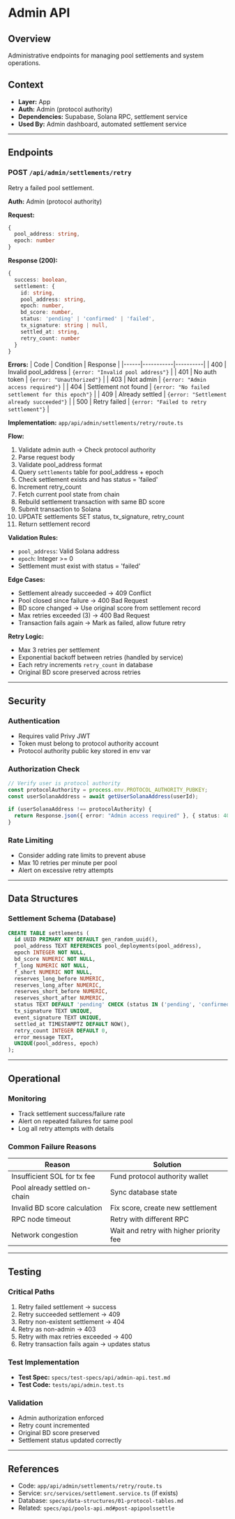 # Admin API

## Overview
Administrative endpoints for managing pool settlements and system operations.

## Context
- **Layer:** App
- **Auth:** Admin (protocol authority)
- **Dependencies:** Supabase, Solana RPC, settlement service
- **Used By:** Admin dashboard, automated settlement service

---

## Endpoints

### POST `/api/admin/settlements/retry`

Retry a failed pool settlement.

**Auth:** Admin (protocol authority)

**Request:**
```typescript
{
  pool_address: string,
  epoch: number
}
```

**Response (200):**
```typescript
{
  success: boolean,
  settlement: {
    id: string,
    pool_address: string,
    epoch: number,
    bd_score: number,
    status: 'pending' | 'confirmed' | 'failed',
    tx_signature: string | null,
    settled_at: string,
    retry_count: number
  }
}
```

**Errors:**
| Code | Condition | Response |
|------|-----------|----------|
| 400 | Invalid pool_address | `{error: "Invalid pool address"}` |
| 401 | No auth token | `{error: "Unauthorized"}` |
| 403 | Not admin | `{error: "Admin access required"}` |
| 404 | Settlement not found | `{error: "No failed settlement for this epoch"}` |
| 409 | Already settled | `{error: "Settlement already succeeded"}` |
| 500 | Retry failed | `{error: "Failed to retry settlement"}` |

**Implementation:** `app/api/admin/settlements/retry/route.ts`

**Flow:**
1. Validate admin auth → Check protocol authority
2. Parse request body
3. Validate pool_address format
4. Query `settlements` table for pool_address + epoch
5. Check settlement exists and has status = 'failed'
6. Increment retry_count
7. Fetch current pool state from chain
8. Rebuild settlement transaction with same BD score
9. Submit transaction to Solana
10. UPDATE settlements SET status, tx_signature, retry_count
11. Return settlement record

**Validation Rules:**
- `pool_address`: Valid Solana address
- `epoch`: Integer >= 0
- Settlement must exist with status = 'failed'

**Edge Cases:**
- Settlement already succeeded → 409 Conflict
- Pool closed since failure → 400 Bad Request
- BD score changed → Use original score from settlement record
- Max retries exceeded (3) → 400 Bad Request
- Transaction fails again → Mark as failed, allow future retry

**Retry Logic:**
- Max 3 retries per settlement
- Exponential backoff between retries (handled by service)
- Each retry increments `retry_count` in database
- Original BD score preserved across retries

---

## Security

### Authentication
- Requires valid Privy JWT
- Token must belong to protocol authority account
- Protocol authority public key stored in env var

### Authorization Check
```typescript
// Verify user is protocol authority
const protocolAuthority = process.env.PROTOCOL_AUTHORITY_PUBKEY;
const userSolanaAddress = await getUserSolanaAddress(userId);

if (userSolanaAddress !== protocolAuthority) {
  return Response.json({ error: "Admin access required" }, { status: 403 });
}
```

### Rate Limiting
- Consider adding rate limits to prevent abuse
- Max 10 retries per minute per pool
- Alert on excessive retry attempts

---

## Data Structures

### Settlement Schema (Database)
```sql
CREATE TABLE settlements (
  id UUID PRIMARY KEY DEFAULT gen_random_uuid(),
  pool_address TEXT REFERENCES pool_deployments(pool_address),
  epoch INTEGER NOT NULL,
  bd_score NUMERIC NOT NULL,
  f_long NUMERIC NOT NULL,
  f_short NUMERIC NOT NULL,
  reserves_long_before NUMERIC,
  reserves_long_after NUMERIC,
  reserves_short_before NUMERIC,
  reserves_short_after NUMERIC,
  status TEXT DEFAULT 'pending' CHECK (status IN ('pending', 'confirmed', 'failed')),
  tx_signature TEXT UNIQUE,
  event_signature TEXT UNIQUE,
  settled_at TIMESTAMPTZ DEFAULT NOW(),
  retry_count INTEGER DEFAULT 0,
  error_message TEXT,
  UNIQUE(pool_address, epoch)
);
```

---

## Operational

### Monitoring
- Track settlement success/failure rate
- Alert on repeated failures for same pool
- Log all retry attempts with details

### Common Failure Reasons
| Reason | Solution |
|--------|----------|
| Insufficient SOL for tx fee | Fund protocol authority wallet |
| Pool already settled on-chain | Sync database state |
| Invalid BD score calculation | Fix score, create new settlement |
| RPC node timeout | Retry with different RPC |
| Network congestion | Wait and retry with higher priority fee |

---

## Testing

### Critical Paths
1. Retry failed settlement → success
2. Retry succeeded settlement → 409
3. Retry non-existent settlement → 404
4. Retry as non-admin → 403
5. Retry with max retries exceeded → 400
6. Retry transaction fails again → updates status

### Test Implementation
- **Test Spec:** `specs/test-specs/api/admin-api.test.md`
- **Test Code:** `tests/api/admin.test.ts`

### Validation
- Admin authorization enforced
- Retry count incremented
- Original BD score preserved
- Settlement status updated correctly

---

## References
- Code: `app/api/admin/settlements/retry/route.ts`
- Service: `src/services/settlement.service.ts` (if exists)
- Database: `specs/data-structures/01-protocol-tables.md`
- Related: `specs/api/pools-api.md#post-apipoolssettle`
